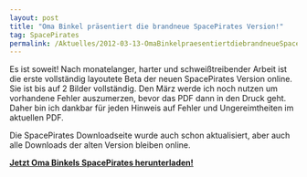 ```yaml
---
layout: post
title: "Oma Binkel präsentiert die brandneue SpacePirates Version!"
tag: SpacePirates
permalink: /Aktuelles/2012-03-13-OmaBinkelpraesentiertdiebrandneueSpacePiratesVersion-spacepirates
---
```


Es ist soweit! Nach monatelanger, harter und schweißtreibender Arbeit ist die erste vollständig layoutete Beta der neuen SpacePirates Version online. Sie ist bis auf 2 Bilder vollständig. Den März werde ich noch nutzen um vorhandene Fehler auszumerzen, bevor das PDF dann in den Druck geht. Daher bin ich dankbar für jeden Hinweis auf Fehler und Ungereimtheiten im aktuellen PDF.

Die SpacePirates Downloadseite wurde auch schon aktualisiert, aber auch alle Downloads der alten Version bleiben online.

**[Jetzt Oma Binkels SpacePirates herunterladen!](https://spacepirates.jcgames.de/Publikationen/)**
